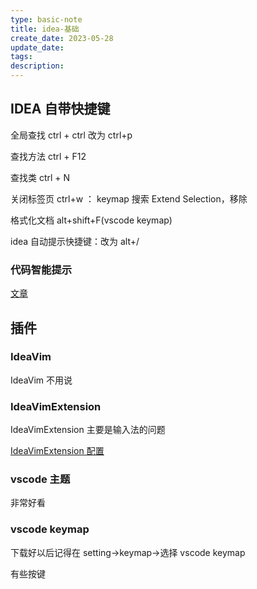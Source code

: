 ```yaml
---
type: basic-note
title: idea-基础
create_date: 2023-05-28
update_date:
tags:
description:
---
```


## IDEA 自带快捷键

全局查找 ctrl + ctrl 改为 ctrl+p

查找方法 ctrl + F12

查找类 ctrl + N

关闭标签页 ctrl+w ： keymap 搜索 Extend Selection，移除

格式化文档 alt+shift+F(vscode keymap)

idea 自动提示快捷键：改为 alt+/

### 代码智能提示

[文章](https://www.cnblogs.com/javastack/p/11230120.html)

## 插件

### IdeaVim

IdeaVim 不用说

### IdeaVimExtension

IdeaVimExtension 主要是输入法的问题

[IdeaVimExtension 配置](https://developer.aliyun.com/article/694682)

### vscode 主题

非常好看

### vscode keymap

下载好以后记得在 setting->keymap->选择 vscode keymap

有些按键

